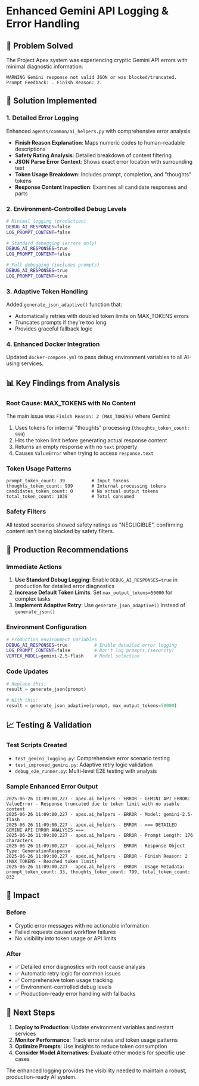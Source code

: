 # Enhanced Gemini API Logging & Error Handling

## 🎯 **Problem Solved**

The Project Apex system was experiencing cryptic Gemini API errors with minimal diagnostic information:
```
WARNING Gemini response not valid JSON or was blocked/truncated. Prompt Feedback: . Finish Reason: 2.
```

## 🔧 **Solution Implemented**

### 1. **Detailed Error Logging**
Enhanced `agents/common/ai_helpers.py` with comprehensive error analysis:

- **Finish Reason Explanation**: Maps numeric codes to human-readable descriptions
- **Safety Rating Analysis**: Detailed breakdown of content filtering
- **JSON Parse Error Context**: Shows exact error location with surrounding text
- **Token Usage Breakdown**: Includes prompt, completion, and "thoughts" tokens
- **Response Content Inspection**: Examines all candidate responses and parts

### 2. **Environment-Controlled Debug Levels**
```bash
# Minimal logging (production)
DEBUG_AI_RESPONSES=false
LOG_PROMPT_CONTENT=false

# Standard debugging (errors only)
DEBUG_AI_RESPONSES=true
LOG_PROMPT_CONTENT=false

# Full debugging (includes prompts)
DEBUG_AI_RESPONSES=true  
LOG_PROMPT_CONTENT=true
```

### 3. **Adaptive Token Handling**
Added `generate_json_adaptive()` function that:
- Automatically retries with doubled token limits on MAX_TOKENS errors
- Truncates prompts if they're too long
- Provides graceful fallback logic

### 4. **Enhanced Docker Integration**
Updated `docker-compose.yml` to pass debug environment variables to all AI-using services.

## 📊 **Key Findings from Analysis**

### Root Cause: MAX_TOKENS with No Content
The main issue was `Finish Reason: 2 (MAX_TOKENS)` where Gemini:
1. Uses tokens for internal "thoughts" processing (`thoughts_token_count: 999`)
2. Hits the token limit before generating actual response content
3. Returns an empty response with no `text` property
4. Causes `ValueError` when trying to access `response.text`

### Token Usage Patterns
```
prompt_token_count: 39          # Input tokens
thoughts_token_count: 999       # Internal processing tokens  
candidates_token_count: 0       # No actual output tokens
total_token_count: 1038         # Total consumed
```

### Safety Filters
All tested scenarios showed safety ratings as "NEGLIGIBLE", confirming content isn't being blocked by safety filters.

## 🚀 **Production Recommendations**

### Immediate Actions
1. **Use Standard Debug Logging**: Enable `DEBUG_AI_RESPONSES=true` in production for detailed error diagnostics
2. **Increase Default Token Limits**: Set `max_output_tokens=50000` for complex tasks
3. **Implement Adaptive Retry**: Use `generate_json_adaptive()` instead of `generate_json()`

### Environment Configuration
```bash
# Production environment variables
DEBUG_AI_RESPONSES=true          # Enable detailed error logging
LOG_PROMPT_CONTENT=false         # Don't log prompts (security)
VERTEX_MODEL=gemini-2.5-flash    # Model selection
```

### Code Updates
```python
# Replace this:
result = generate_json(prompt)

# With this:
result = generate_json_adaptive(prompt, max_output_tokens=50000)
```

## 📈 **Testing & Validation**

### Test Scripts Created
- `test_gemini_logging.py`: Comprehensive error scenario testing
- `test_improved_gemini.py`: Adaptive retry logic validation
- `debug_e2e_runner.py`: Multi-level E2E testing with analysis

### Sample Enhanced Error Output
```
2025-06-26 11:09:00,227 - apex.ai_helpers - ERROR - GEMINI API ERROR: ValueError - Response truncated due to token limit with no usable content
2025-06-26 11:09:00,227 - apex.ai_helpers - ERROR - Model: gemini-2.5-flash
2025-06-26 11:09:00,227 - apex.ai_helpers - ERROR - === DETAILED GEMINI API ERROR ANALYSIS ===
2025-06-26 11:09:00,227 - apex.ai_helpers - ERROR - Prompt Length: 176 characters
2025-06-26 11:09:00,227 - apex.ai_helpers - ERROR - Response Object Type: GenerationResponse
2025-06-26 11:09:00,227 - apex.ai_helpers - ERROR - Finish Reason: 2 (MAX_TOKENS - Reached token limit)
2025-06-26 11:09:00,227 - apex.ai_helpers - ERROR - Usage Metadata: prompt_token_count: 33, thoughts_token_count: 799, total_token_count: 832
```

## 🎯 **Impact**

### Before
- Cryptic error messages with no actionable information
- Failed requests caused workflow failures
- No visibility into token usage or API limits

### After
- ✅ Detailed error diagnostics with root cause analysis
- ✅ Automatic retry logic for common issues
- ✅ Comprehensive token usage tracking
- ✅ Environment-controlled debug levels
- ✅ Production-ready error handling with fallbacks

## 🔄 **Next Steps**

1. **Deploy to Production**: Update environment variables and restart services
2. **Monitor Performance**: Track error rates and token usage patterns
3. **Optimize Prompts**: Use insights to reduce token consumption
4. **Consider Model Alternatives**: Evaluate other models for specific use cases

The enhanced logging provides the visibility needed to maintain a robust, production-ready AI system.
